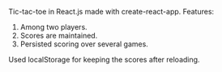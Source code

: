 Tic-tac-toe in React.js made with create-react-app.
Features:
1. Among two players.
2. Scores are maintained.
3. Persisted scoring over several games.

Used localStorage for keeping the scores after reloading.
